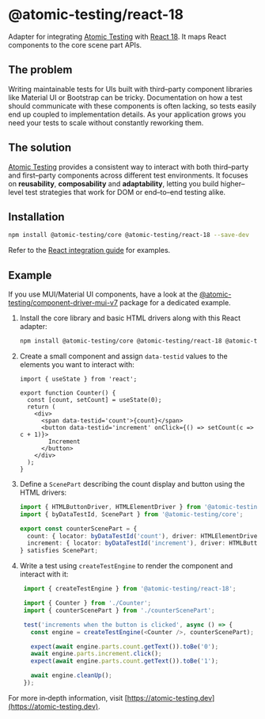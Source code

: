 # @atomic-testing/react-18

Adapter for integrating [Atomic Testing](https://atomic-testing.dev) with [React 18](https://react.dev).
It maps React components to the core scene part APIs.

## The problem

Writing maintainable tests for UIs built with third–party component libraries
like Material&nbsp;UI or Bootstrap can be tricky. Documentation on how a test
should communicate with these components is often lacking, so tests easily end
up coupled to implementation details. As your application grows you need your
tests to scale without constantly reworking them.

## The solution

[Atomic Testing](https://atomic-testing.dev) provides a consistent way to interact with both third–party and
first–party components across different test environments. It focuses on
**reusability**, **composability** and **adaptability**, letting you build
higher–level test strategies that work for DOM or end–to–end testing alike.

## Installation

```bash
npm install @atomic-testing/core @atomic-testing/react-18 --save-dev
```

Refer to the [React integration guide](https://atomic-testing.dev/) for examples.

## Example

If you use MUI/Material&nbsp;UI components, have a look at the
[@atomic-testing/component-driver-mui-v7](https://www.npmjs.com/package/@atomic-testing/component-driver-mui-v7)
package for a dedicated example.

1. Install the core library and basic HTML drivers along with this React adapter:

   ```bash
   npm install @atomic-testing/core @atomic-testing/react-18 @atomic-testing/component-driver-html --save-dev
   ```

2. Create a small component and assign `data-testid` values to the elements you want to interact with:

   ```tsx title="Counter.tsx"
   import { useState } from 'react';

   export function Counter() {
     const [count, setCount] = useState(0);
     return (
       <div>
         <span data-testid='count'>{count}</span>
         <button data-testid='increment' onClick={() => setCount(c => c + 1)}>
           Increment
         </button>
       </div>
     );
   }
   ```

3. Define a `ScenePart` describing the count display and button using the HTML drivers:

   ```ts title="counterScenePart.ts"
   import { HTMLButtonDriver, HTMLElementDriver } from '@atomic-testing/component-driver-html';
   import { byDataTestId, ScenePart } from '@atomic-testing/core';

   export const counterScenePart = {
     count: { locator: byDataTestId('count'), driver: HTMLElementDriver },
     increment: { locator: byDataTestId('increment'), driver: HTMLButtonDriver },
   } satisfies ScenePart;
   ```

4. Write a test using `createTestEngine` to render the component and interact with it:

   ```ts title="Counter.test.tsx"
    import { createTestEngine } from '@atomic-testing/react-18';

    import { Counter } from './Counter';
    import { counterScenePart } from './counterScenePart';

    test('increments when the button is clicked', async () => {
      const engine = createTestEngine(<Counter />, counterScenePart);

      expect(await engine.parts.count.getText()).toBe('0');
      await engine.parts.increment.click();
      expect(await engine.parts.count.getText()).toBe('1');

      await engine.cleanUp();
    });
   ```

For more in‑depth information, visit
[https://atomic-testing.dev](https://atomic-testing.dev).
